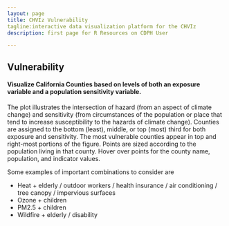 ```yaml
---
layout: page
title: CHVIz Vulnerability
tagline:interactive data visualization platform for the CHVIz
description: first page for R Resources on CDPH User

---
```


## Vulnerability 

#### Visualize California Counties based on levels of both an exposure variable and a population sensitivity variable. 

The plot illustrates the intersection of hazard (from an aspect of climate change) and sensitivity (from circumstances of the population or place that tend to increase susceptibility to the hazards of climate change). Counties are assigned to the bottom (least), middle, or top (most) third for both exposure and sensitivity.  The most vulnerable counties appear in top and right-most portions of the figure.  Points are sized according to the population living in that county. Hover over points for the county name, population, and indicator values.

Some examples of important combinations to consider are
- Heat + elderly / outdoor workers / health insurance / air conditioning / tree canopy / impervious surfaces
- Ozone + children 
- PM2.5 + children 
- Wildfire + elderly / disability
